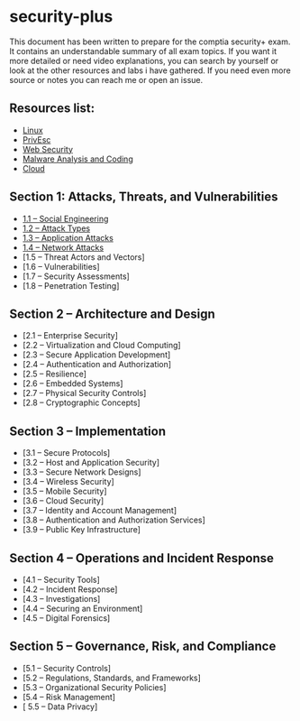 # security-plus

This document has been written to prepare for the comptia security+ exam. It contains an understandable summary of all exam topics. If you want it more detailed or need video explanations, you can search by yourself or look at the other resources and labs i have gathered. If you need even more source or notes you can reach me or open an issue.

## Resources list:
- [Linux](https://github.com/beyzadp/cybersec-and-dev-resources#linux)
- [PrivEsc](https://github.com/beyzadp/cybersec-and-dev-resources#privesc)
- [Web Security](https://github.com/beyzadp/cybersec-and-dev-resources#web-security)
- [Malware Analysis and Coding](https://github.com/beyzadp/cybersec-and-dev-resources#malware-analysis-and-coding)
- [Cloud](https://github.com/beyzadp/cybersec-and-dev-resources#cloud)


## Section 1: Attacks, Threats, and Vulnerabilities
- [1.1 – Social Engineering](https://github.com/beyzadp/security-plus/blob/main/securityplus.md#11--social-engineering)
- [1.2 – Attack Types](https://github.com/beyzadp/security-plus/blob/main/securityplus.md#12--attack-types)
- [1.3 – Application Attacks](https://github.com/beyzadp/security-plus/blob/main/securityplus.md#13--application-attacks)
- [1.4 – Network Attacks](https://github.com/beyzadp/security-plus/blob/main/securityplus.md#14--network-attacks)
- [1.5 – Threat Actors and Vectors]
- [1.6 – Vulnerabilities]
- [1.7 – Security Assessments]
- [1.8 – Penetration Testing]

## Section 2 – Architecture and Design
- [2.1 – Enterprise Security]
- [2.2 – Virtualization and Cloud Computing]
- [2.3 – Secure Application Development]
- [2.4 – Authentication and Authorization]
- [2.5 – Resilience]
- [2.6 – Embedded Systems]
- [2.7 – Physical Security Controls]
- [2.8 – Cryptographic Concepts]


## Section 3 – Implementation
- [3.1 – Secure Protocols]
- [3.2 – Host and Application Security]
- [3.3 – Secure Network Designs]
- [3.4 – Wireless Security]
- [3.5 – Mobile Security]
- [3.6 – Cloud Security]
- [3.7 – Identity and Account Management]
- [3.8 – Authentication and Authorization Services]
- [3.9 – Public Key Infrastructure]



## Section 4 – Operations and Incident Response
- [4.1 – Security Tools]
- [4.2 – Incident Response]
- [4.3 – Investigations]
- [4.4 – Securing an Environment]
- [4.5 – Digital Forensics]


## Section 5 – Governance, Risk, and Compliance
- [5.1 – Security Controls]
- [5.2 – Regulations, Standards, and Frameworks]
- [5.3 – Organizational Security Policies]
- [5.4 – Risk Management]
- [ 5.5 – Data Privacy]
